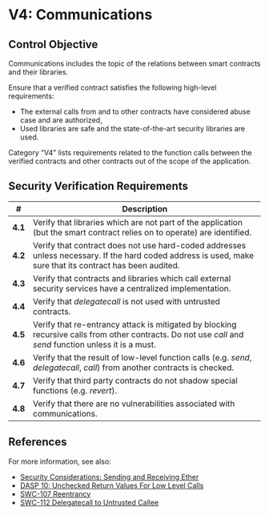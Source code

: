 # V4: Communications

## Control Objective

Communications includes the topic of the relations between smart contracts and their libraries.

Ensure that a verified contract satisfies the following high-level requirements:
* The external calls from and to other contracts have considered abuse case and are authorized,
* Used libraries are safe and the state-of-the-art security libraries are used.

Category “V4” lists requirements related to the function calls between the verified contracts and other contracts out of the scope of the application.

## Security Verification Requirements

| # | Description |
| --- | --- |
| **4.1** | Verify that libraries which are not part of the application (but the smart contract relies on to operate) are identified. | 
| **4.2** | Verify that contract does not use hard-coded addresses unless necessary. If the hard coded address is used, make sure that its contract has been audited. | 
| **4.3** | Verify that contracts and libraries which call external security services have a centralized implementation. | 
| **4.4** | Verify that *delegatecall* is not used with untrusted contracts. | 
| **4.5** | Verify that re-entrancy attack is mitigated by blocking recursive calls from other contracts. Do not use *call* and *send* function unless it is a must. | 
| **4.6** | Verify that the result of low-level function calls (e.g. *send*, *delegatecall*, *call*) from another contracts is checked. | 
| **4.7** | Verify that third party contracts do not shadow special functions (e.g. *revert*). | 
| **4.8** | Verify that there are no vulnerabilities associated with communications. | 


## References

For more information, see also:

* [Security Considerations: Sending and Receiving Ether](https://solidity.readthedocs.io/en/v0.5.10/security-considerations.html#sending-and-receiving-ether)
* [DASP 10: Unchecked Return Values For Low Level Calls](https://www.dasp.co/#item-4)
* [SWC-107 Reentrancy](https://smartcontractsecurity.github.io/SWC-registry/docs/SWC-107)
* [SWC-112 Delegatecall to Untrusted Callee](https://smartcontractsecurity.github.io/SWC-registry/docs/SWC-112)

